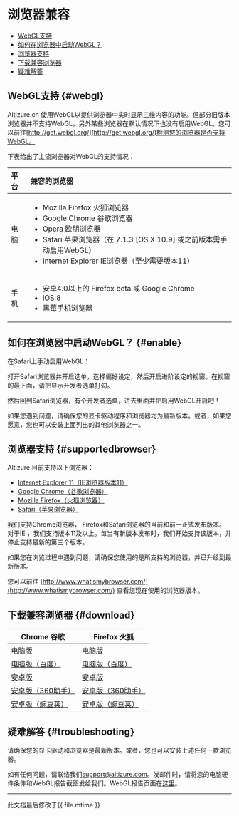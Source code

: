 # 浏览器兼容

* [WebGL支持](#webgl)
* [如何在浏览器中启动WebGL？](#enable)
* [浏览器支持](#supportedbrowser)
* [下载兼容浏览器](#download)
* [疑难解答](#troubleshooting)



## WebGL支持 {#webgl}

Altizure.cn 使用WebGL以提供浏览器中实时显示三维内容的功能。但部分旧版本浏览器并不支持WebGL，另外某些浏览器在默认情况下也没有启用WebGL。您可以前往[http://get.webgl.org/](http://get.webgl.org/)检测您的浏览器是否支持WebGL。

下表给出了主流浏览器对WebGL的支持情况：

| 平台| 兼容的浏览器 |
| :--- | :--- |
| 电脑 | <ul><li>Mozilla Firefox 火狐浏览器</li><li>Google Chrome 谷歌浏览器</li><li>Opera 欧朋浏览器</li><li>Safari 苹果浏览器（在 7.1.3 [OS X 10.9] 或之前版本需手动启用WebGL）</li><li>Internet Explorer IE浏览器（至少需要版本11）</li></ul> |
| 手机| <ul><li>安卓4.0以上的 Firefox beta 或 Google Chrome</li><li>iOS 8</li><li>黑莓手机浏览器</li></ul> |


## 如何在浏览器中启动WebGL？ {#enable}

在Safari上手动启用WebGL：

打开Safari浏览器并开启选单，选择偏好设定，然后开启进阶设定的视窗。在视窗的最下面，请把显示开发者选单打勾。

然后回到Safari浏览器，有个开发者选单，进去里面并把启用WebGL开启吧！

如果您遇到问题，请确保您的显卡驱动程序和浏览器均为最新版本。或者，如果您愿意，您也可以安装上面列出的其他浏览器之一。

## 浏览器支持 {#supportedbrowser}

Altizure 目前支持以下浏览器：

* [Internet Explorer 11（IE浏览器版本11）](http://windows.microsoft.com/en-us/internet-explorer/download-ie)
* [Google Chrome（谷歌浏览器）](http://www.google.com/chrome/)  
* [Mozilla Firefox（火狐浏览器）](https://www.mozilla.org/)
* [Safari（苹果浏览器）](http://www.apple.com/safari/)

我们支持Chrome浏览器， Firefox和Safari浏览器的当前和前一正式发布版本。对于IE ，我们支持版本11及以上。每当有新版本发布时，我们开始支持该版本，并停止支持最新的第三个版本。

如果您在浏览过程中遇到问题，请确保您使用的是所支持的浏览器，并已升级到最新版本。

您可以前往 [http://www.whatismybrowser.com/](http://www.whatismybrowser.com/) 查看您现在使用的浏览器版本。

## 下载兼容浏览器 {#download}

Chrome 谷歌 | Firefox 火狐
--- | ---
[电脑版](https://www.google.com/chrome/browser/desktop/) | [电脑版](https://www.mozilla.org/firefox/new/) 
[电脑版（百度）](http://rj.baidu.com/soft/detail/14744.html)| [电脑版（百度）](http://rj.baidu.com/soft/detail/11843.html)
[安卓版](https://play.google.com/store/apps/details?id=com.android.chrome) | [安卓版](https://play.google.com/store/apps/details?id=org.mozilla.firefox) 
[安卓版（360助手）](http://zhushou.360.cn/detail/index/soft_id/21104?recrefer=SE_D_chrome) | [安卓版（360助手）](http://zhushou.360.cn/detail/index/soft_id/2648?recrefer=SE_D_firefox) 
[安卓版（豌豆荚）](http://www.wandoujia.com/apps/com.android.chrome) | [安卓版（豌豆荚）](http://www.wandoujia.com/apps/org.mozilla.firefox)

## 疑难解答 {#troubleshooting}

请确保您的显卡驱动和浏览器是最新版本。或者，您也可以安装上述任何一款浏览器。

如有任何问题，请联络我们[support@altizure.com](mailto:support@altizure.com)。发邮件时，请将您的电脑硬件条件和WebGL报告截图发给我们。WebGL报告页面在[这里](http://webglreport.com/)。

--- 

此文档最后修改于{{ file.mtime }}



